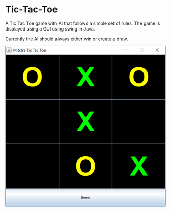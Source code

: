 # Tic-Tac-Toe
A Tic Tac Toe game with AI that follows a simple set of rules.
The game is displayed using a GUI using swing in Java.

Currently the AI should always either win or create a draw.

![Tic-Tac-Toe-GUI](https://github.com/MitchellAW/MitchellAW.github.io/blob/master/images/tic-tac-toe.png)
